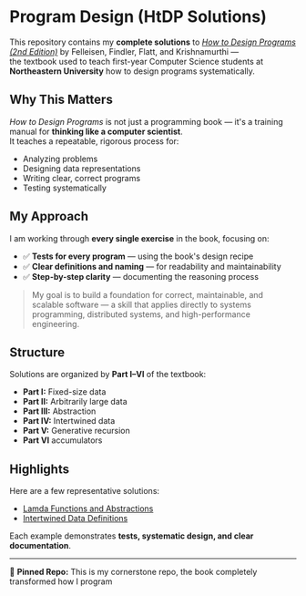 # Program Design (HtDP Solutions)

This repository contains my **complete solutions** to *[How to Design Programs (2nd Edition)](https://htdp.org/)* by Felleisen, Findler, Flatt, and Krishnamurthi —  
the textbook used to teach first-year Computer Science students at **Northeastern University** how to design programs systematically.

## Why This Matters
*How to Design Programs* is not just a programming book — it's a training manual for **thinking like a computer scientist**.  
It teaches a repeatable, rigorous process for:
- Analyzing problems
- Designing data representations
- Writing clear, correct programs
- Testing systematically

## My Approach
I am working through **every single exercise** in the book, focusing on:
- ✅ **Tests for every program** — using the book's design recipe
- ✅ **Clear definitions and naming** — for readability and maintainability
- ✅ **Step-by-step clarity** — documenting the reasoning process

> My goal is to build a foundation for correct, maintainable, and scalable software — a skill that applies directly to systems programming, distributed systems, and high-performance engineering.

## Structure
Solutions are organized by **Part I–VI** of the textbook:
- **Part I:** Fixed-size data
- **Part II:** Arbitrarily large data
- **Part III:** Abstraction
- **Part IV:** Intertwined data
- **Part V:** Generative recursion
- **Part VI** accumulators

## Highlights
Here are a few representative solutions:
- [Lamda Functions and Abstractions](./part_III/lambda/identity-matrix.rkt)  
- [Intertwined Data Definitions](./part_IV/s-expressions/find_all.rkt)  

Each example demonstrates **tests, systematic design, and clear documentation**.

---

📌 **Pinned Repo:** This is my cornerstone repo, the book completely transformed how I program
